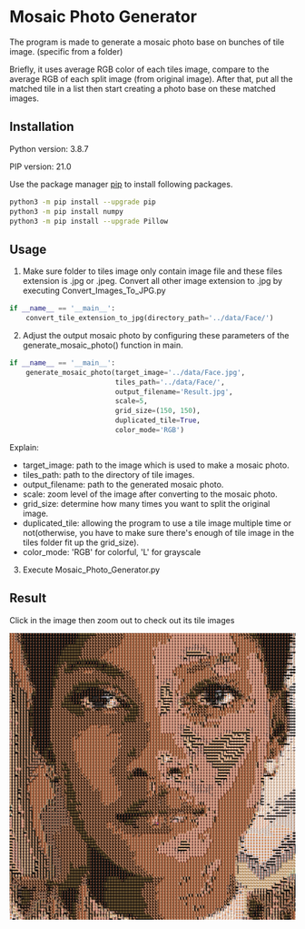 # Mosaic Photo Generator

The program is made to generate a mosaic photo base on bunches of tile image. (specific from a folder)

Briefly, it uses average RGB color of each tiles image, compare to the average RGB of each split image (from original image). After that, put all the matched tile in a list then start creating a photo base on these matched images.

## Installation
Python version: 3.8.7

PIP version: 21.0

Use the package manager [pip](https://pip.pypa.io/en/stable/) to install following packages.

```bash
python3 -m pip install --upgrade pip
python3 -m pip install numpy
python3 -m pip install --upgrade Pillow
```

## Usage
1. Make sure folder to tiles image only contain image file and these files extension is .jpg or .jpeg. Convert all other image extension to .jpg by executing Convert_Images_To_JPG.py

```python
if __name__ == '__main__':
    convert_tile_extension_to_jpg(directory_path='../data/Face/')
```



2. Adjust the output mosaic photo by configuring these parameters of the generate_mosaic_photo() function in main.

```python
if __name__ == '__main__':
    generate_mosaic_photo(target_image='../data/Face.jpg',
                          tiles_path='../data/Face/',
                          output_filename='Result.jpg',
                          scale=5,
                          grid_size=(150, 150),
                          duplicated_tile=True,
                          color_mode='RGB')
```
Explain:
- target_image: path to the image which is used to make a mosaic photo.
- tiles_path: path to the directory of tile images.
- output_filename: path to the generated mosaic photo.
- scale: zoom level of the image after converting to the mosaic photo.
- grid_size: determine how many times you want to split the original image.
- duplicated_tile: allowing the program to use a tile image multiple time or not(otherwise, you have to make sure there's enough of tile image in the tiles folder fit up the grid_size).
- color_mode: 'RGB' for colorful, 'L' for grayscale

3. Execute Mosaic_Photo_Generator.py

## Result
Click in the image then zoom out to check out its tile images

![alt text](https://github.com/Charlotte-Miller/Multimedia_Project_Mosaic_Photo/blob/master/scripts/Result.jpg?raw=true)
